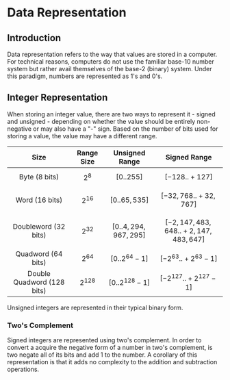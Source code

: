 # Data Representation

## Introduction

Data representation refers to the way that values are stored in a computer. For technical reasons, computers do not use the familiar base-10 number system but rather avail themselves of the base-2 (binary) system. Under this paradigm, numbers are represented as 1's and 0's.

## Integer Representation

When storing an integer value, there are two ways to represent it - signed and unsigned - depending on whether the value should be entirely non-negative or may also have a "-" sign. Based on the number of bits used for storing a value, the value may have a different range.

|            Size            |  Range Size |     Unsigned Range     |              Signed Range             |
| :------------------------: | :---------: | :--------------------: | :-----------------------------------: |
|        Byte (8 bits)       |   $$2^8$$   |      $$[0..255]$$      |            $$[-128..+127]$$           |
|       Word (16 bits)       |  $$2^{16}$$ |     $$[0..65,535]$$    |         $$[-32,768..+32,767]$$        |
|    Doubleword (32 bits)    |  $$2^{32}$$ | $$[0..4,294,967,295]$$ | $$[-2,147,483,648.. +2,147,483,647]$$ |
|     Quadword (64 bits)     |  $$2^{64}$$ |    $$[0..2^{64}-1]$$   |        $$[-2^{63}..+2^{63}-1]$$       |
| Double Quadword (128 bits) | $$2^{128}$$ |  $$[0..2^{128} - 1]$$  |     $$[-2^{127}.. + 2^{127} - 1]$$    |

Unsigned integers are represented in their typical binary form.

### Two's Complement

Signed integers are represented using two's complement. In order to convert a acquire the negative form of a number in two's complement, is two negate all of its bits and add 1 to the number. A corollary of this representation is that it adds no complexity to the addition and subtraction operations.
